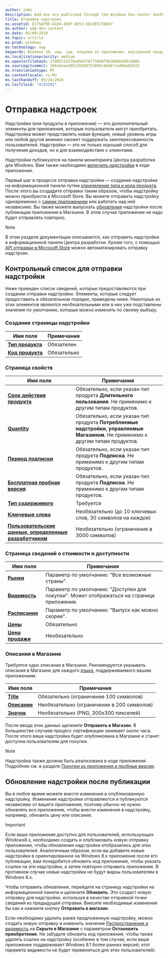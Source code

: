 ```yaml
---
author: jnHs
Description: Add-ons are published through the Windows Dev Center dashboard.
title: Отправка надстроек
ms.assetid: E175AF9E-A1D4-45DF-B353-5E24E573AE67
ms.author: wdg-dev-content
ms.date: 05/09/2018
ms.topic: article
ms.prod: windows
ms.technology: uwp
keywords: Windows 10, uwp, iap, покупки из приложения, внутренний продукт приложения, отправки iap
ms.localizationpriority: medium
ms.openlocfilehash: 37d05722578ed945fbf75040f96360bb569c6d06
ms.sourcegitcommit: 194ab5aa395226580753869c6b66fce88be83522
ms.translationtype: MT
ms.contentlocale: ru-RU
ms.lasthandoff: 09/24/2018
ms.locfileid: "4155281"
---
```

# <a name="add-on-submissions"></a>Отправка надстроек

Надстройки (или продукты в приложении) — это дополнительный элементы для приложения, которые пользователи могут приобретать. Надстройка может представлять новая функция, новый уровень игры или любой другой мнению сможет поддержать заинтересованность пользователей. Надстройки — это не только хороший способ для получения доходов, но и для взаимодействие с клиентами.

Надстройки публикуются на панели мониторинга Центра разработки для Windows. Вам также необходимо [включить надстройки](../monetize/in-app-purchases-and-trials.md) в коде приложения.

Первый шаг в процессе отправки надстройки — создание надстройки на информационной панели путем [определения типа и кода продукта](set-your-add-on-product-id.md). После этого вы создадите отправки таким образом, чтобы надстройку можно приобрести в Microsoft Store. Вы можете отправить надстройку одновременно с [самим приложением](app-submissions.md) или работать над ней независимо. Вы также можете выпускать [обновления](#updating-an-add-on-after-publication) надстройки после публикации приложения в Магазине. В этом случае приложение не надо будет отправлять повторно.

> [!NOTE]
> В этом разделе документации описывается, как отправить надстройки в информационной панели Центра разработки. Кроме того, с помощью [API отправки в Microsoft Store](../monetize/create-and-manage-submissions-using-windows-store-services.md) можно автоматизировать отправку надстроек.


## <a name="checklist-for-submitting-an-add-on"></a>Контрольный список для отправки надстройки

Ниже приведен список сведений, которые предоставляются при создании отправки надстройки. Элементы, которые следует предоставить в обязательном порядке, приведены ниже. Некоторые из этих элементов являются необязательными или в них уже подставлены значения по умолчанию, которые можно изменить по своему выбору.


### <a name="create-a-new-add-on-page"></a>Создание страницы надстройки

| Имя поля                    | Примечания                            |
|-------------------------------|----------------------------------|
| [**Тип продукта**](set-your-add-on-product-id.md#product-type)      | Обязателен |  
| [**Код продукта**](set-your-add-on-product-id.md#product-id)          | Обязательно |        


### <a name="properties-page"></a>Страница свойств

| Имя поля                    | Примечания                              |   
|-------------------------------|------------------------------------|
| [**Срок действия продукта**](enter-add-on-properties.md#product-lifetime)  | Обязательно, если указан тип продукта **Длительного пользования**. Не применимо к другим типам продуктов. |
| [**Quantity**](enter-add-on-properties.md#quantity)  | Обязательно, если указан тип продукта **Потребляемые надстройки, управляемые Магазином**. Не применимо к другим типам продуктов. |
| [**Период подписки**](enter-add-on-properties.md#subscription-period)          | Обязательно, если указан тип продукта **Подписка**. Не применимо к другим типам продуктов.       |  
| [**Бесплатная пробная версия**](enter-add-on-properties.md#free-trial)          | Обязательно, если указан тип продукта **Подписка**. Не применимо к другим типам продуктов.       |
| [**Тип содержимого**](enter-add-on-properties.md#content-type)          | Требуется    |               
| [**Ключевые слова**](enter-add-on-properties.md#keywords)                  | Необязательно (до 10 ключевых слов, 30 символов на каждое) |
| [**Пользовательские данные, определенные разработчиком**](enter-add-on-properties.md#custom-developer-data)   | Необязательно (ограничение в 3000 символов)            |


### <a name="pricing-and-availability-page"></a>Страница сведений о стоимости и доступности

| Имя поля                    | Примечания                                       |
|-------------------------------|---------------------------------------------|
| [**Рынки**](set-add-on-pricing-and-availability.md#markets)  | Параметр по умолчанию: "Все возможные страны". |
| [**Видимость**](set-add-on-pricing-and-availability.md#visibility)   | Параметр по умолчанию: "Доступен для покупки". Может отображаться на странице приложения. |
| [**Расписание**](set-add-on-pricing-and-availability.md#schedule)    | Параметр по умолчанию: "Выпуск как можно скорее".
| [**Цены**](set-add-on-pricing-and-availability.md#pricing)                | Обязательно                                    |
| [**Цена продажи**](put-apps-and-add-ons-on-sale.md)               | Необязательно                    |


### <a name="store-listings"></a>Описания в Магазине

Требуется одно описание в Магазине. Рекомендуется указывать описания в Магазине для каждого [языка](create-add-on-store-listings.md#store-listing-languages), поддерживаемого вашим приложением.

| Имя поля                    | Примечания                                       |
|-------------------------------|---------------------------------------------|
| [**Title**](create-add-on-store-listings.md#title)                    | Обязательно (ограничение 100 символов)           |
| [**Описание**](create-add-on-store-listings.md#description)       | Необязательно (ограничение в 200 символов)            |
| [**Значок**](create-add-on-store-listings.md#icon)                    | Необязательно (PNG, 300x300 пикселей)            |


После ввода этих данных щелкните **Отправить в Магазин**. В большинстве случаев процесс сертификации занимает около часа. После этого ваша надстройка будет опубликована в Магазине и станет доступна пользователям для покупки.

> [!NOTE]
> Надстройка также должна быть реализована в коде приложения. Подробнее см. в разделе [Покупки из приложения и пробные версии](../monetize/in-app-purchases-and-trials.md).


## <a name="updating-an-add-on-after-publication"></a>Обновление надстройки после публикации

Вы в любое время можете внести изменения в опубликованную надстройку. Изменения надстройки отправляются и публикуются независимо от вашего приложения, поэтому обычно не нужно обновлять все приложение, чтобы внести изменения в надстройку, например, обновить цену или описание.

> [!IMPORTANT]
> Если ваше приложение доступно для пользователей, использующих Windows8.x, необходимо создать и опубликовать новую отправку приложения, чтобы обновления надстройки отобразились для этих пользователей. Аналогичным образом, если вы добавите новые надстройки в ориентированное на Windows 8.x приложение после его публикации, вам понадобится обновить код приложения, чтобы указать ссылки на эти надстройки, а затем повторно отправить приложение. В противном случае новые надстройки не будут видны пользователям в Windows 8.x.

Чтобы отправить обновления, перейдите на страницу надстройки на информационной панели и щелкните **Обновить**. Это создаст новую отправку для надстройки, используя в качестве отправной точки сведений из предыдущей отправки. Внесите необходимые изменения бы как и нажмите кнопку **Отправить в магазин**.

Если необходимо удалить ранее предложенную надстройку, можно создать новую отправку и изменить значение [Распространение и видимость](set-add-on-pricing-and-availability.md) на **Скрыто в Магазине** с параметром **Остановить приобретение**. Не забудьте обновить код приложения, чтобы также удалить ссылки на надстройку (особенно в том случае, если ваше приложение поддерживает Windows 8.1 более ранних версий; этот параметр видимости не будет применяться для этих пользователей).

